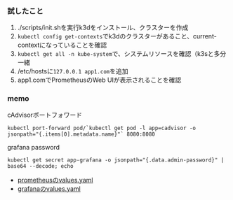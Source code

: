 ### 試したこと
1. ./scripts/init.shを実行k3dをインストール、クラスターを作成
2. `kubectl config get-contexts`でk3dのクラスターがあること、current-contextになっていることを確認
3. `kubectl get all -n kube-system`で、システムリソースを確認（k3sと多分一緒
4. /etc/hostsに`127.0.0.1 app1.com`を追加
5. app1.comでPrometheusのWeb UIが表示されることを確認

### memo
cAdvisorポートフォワード
```
kubectl port-forward pod/`kubectl get pod -l app=cadvisor -o jsonpath="{.items[0].metadata.name}"` 8080:8080
```

grafana password
```
kubectl get secret app-grafana -o jsonpath="{.data.admin-password}" | base64 --decode; echo
```

- [prometheusのvalues.yaml](https://github.com/prometheus-community/helm-charts/blob/main/charts/prometheus/values.yaml)
- [grafanaのvalues.yaml](https://github.com/grafana/helm-charts/blob/main/charts/grafana/values.yaml)
